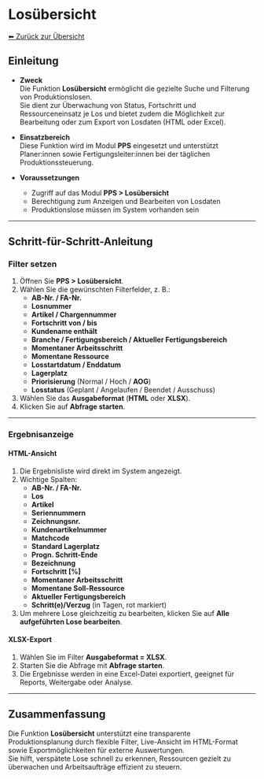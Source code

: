 # Losübersicht
[⬅ Zurück zur Übersicht](../index.md)
## Einleitung

- **Zweck**  
  Die Funktion **Losübersicht** ermöglicht die gezielte Suche und Filterung von Produktionslosen.  
  Sie dient zur Überwachung von Status, Fortschritt und Ressourceneinsatz je Los und bietet zudem die Möglichkeit zur Bearbeitung oder zum Export von Losdaten (HTML oder Excel).  

- **Einsatzbereich**  
  Diese Funktion wird im Modul **PPS** eingesetzt und unterstützt Planer:innen sowie Fertigungsleiter:innen bei der täglichen Produktionssteuerung.  

- **Voraussetzungen**  
  - Zugriff auf das Modul **PPS > Losübersicht**  
  - Berechtigung zum Anzeigen und Bearbeiten von Losdaten  
  - Produktionslose müssen im System vorhanden sein  

---

## Schritt-für-Schritt-Anleitung

### Filter setzen
1. Öffnen Sie **PPS > Losübersicht**.  
2. Wählen Sie die gewünschten Filterfelder, z. B.:  
   - **AB-Nr. / FA-Nr.**  
   - **Losnummer**  
   - **Artikel / Chargennummer**  
   - **Fortschritt von / bis**  
   - **Kundename enthält**  
   - **Branche / Fertigungsbereich / Aktueller Fertigungsbereich**  
   - **Momentaner Arbeitsschritt**  
   - **Momentane Ressource**  
   - **Losstartdatum / Enddatum**  
   - **Lagerplatz**  
   - **Priorisierung** (Normal / Hoch / **AOG**)  
   - **Losstatus** (Geplant / Angelaufen / Beendet / Ausschuss)  
3. Wählen Sie das **Ausgabeformat** (**HTML** oder **XLSX**).  
4. Klicken Sie auf **Abfrage starten**.  

---

### Ergebnisanzeige

#### HTML-Ansicht
1. Die Ergebnisliste wird direkt im System angezeigt.  
2. Wichtige Spalten:  
   - **AB-Nr. / FA-Nr.**  
   - **Los**  
   - **Artikel**  
   - **Seriennummern**  
   - **Zeichnungsnr.**  
   - **Kundenartikelnummer**  
   - **Matchcode**  
   - **Standard Lagerplatz**  
   - **Progn. Schritt-Ende**  
   - **Bezeichnung**  
   - **Fortschritt [%]**  
   - **Momentaner Arbeitsschritt**  
   - **Momentane Soll-Ressource**  
   - **Aktueller Fertigungsbereich**  
   - **Schritt(e)/Verzug** (in Tagen, rot markiert)  
3. Um mehrere Lose gleichzeitig zu bearbeiten, klicken Sie auf **Alle aufgeführten Lose bearbeiten**.  

#### XLSX-Export
1. Wählen Sie im Filter **Ausgabeformat = XLSX**.  
2. Starten Sie die Abfrage mit **Abfrage starten**.  
3. Die Ergebnisse werden in eine Excel-Datei exportiert, geeignet für Reports, Weitergabe oder Analyse.  

---

## Zusammenfassung

Die Funktion **Losübersicht** unterstützt eine transparente Produktionsplanung durch flexible Filter, Live-Ansicht im HTML-Format sowie Exportmöglichkeiten für externe Auswertungen.  
Sie hilft, verspätete Lose schnell zu erkennen, Ressourcen gezielt zu überwachen und Arbeitsaufträge effizient zu steuern.  